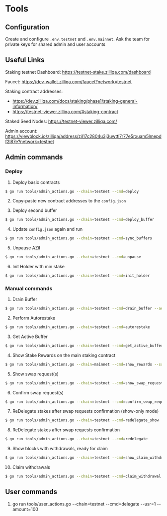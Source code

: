 # Tools

## Configuration

Create and configure `.env.testnet` and `.env.mainnet`. Ask the team for private keys for shared admin and user accounts

## Useful Links

Staking testnet Dashboard:
https://testnet-stake.zilliqa.com/dashboard

Faucet:
https://dev-wallet.zilliqa.com/faucet?network=testnet

Staking contract addresses:
* https://dev.zilliqa.com/docs/staking/phase1/staking-general-information/
* https://testnet-viewer.zilliqa.com/#staking-contract

Staked Seed Nodes:
https://testnet-viewer.zilliqa.com/

Admin account:
https://viewblock.io/zilliqa/address/zil17c2804u3j3uwttl7r77e5rxuam5lmepdf2l87e?network=testnet

## Admin commands

### Deploy

1. Deploy basic contracts

```sh
$ go run tools/admin_actions.go --chain=testnet --cmd=deploy
```

2. Copy-paste new contract addresses to the `config.json`

3. Deploy second buffer

```sh
$ go run tools/admin_actions.go --chain=testnet --cmd=deploy_buffer
```

4. Update `config.json` again and run

```sh
$ go run tools/admin_actions.go --chain=testnet --cmd=sync_buffers
```

5. Unpause AZil

```sh
$ go run tools/admin_actions.go --chain=testnet --cmd=unpause
```

6. Init Holder with min stake

```sh
$ go run tools/admin_actions.go --chain=testnet --cmd=init_holder
```

### Manual commands

1. Drain Buffer

```sh
$ go run tools/admin_actions.go --chain=testnet --cmd=drain_buffer --addr=<buffer addr>
```

2. Perform Autorestake

```sh
$ go run tools/admin_actions.go --chain=testnet --cmd=autorestake
```

3. Get Active Buffer

```sh
$ go run tools/admin_actions.go --chain=testnet --cmd=get_active_buffer
```

4. Show Stake Rewards on the main staking contract

```sh
$ go run tools/admin_actions.go --chain=mainnet --cmd=show_rewards --ssn=0x2afe9e18EdD39D927d0FffF8990612FC4aFa2295 --addr=0x30B5259a4E89Dc12B6da7883A9D3cd691F03b386
```

5. Show swap request(s)

```sh
$ go run tools/admin_actions.go --chain=testnet --cmd=show_swap_requests
```

6. Confirm swap request(s)

```sh
$ go run tools/admin_actions.go --chain=testnet --cmd=confirm_swap_requests
```

7. ReDelegate stakes after swap requests confirmation (show-only mode)

```sh
$ go run tools/admin_actions.go --chain=testnet --cmd=redelegate_show
```

8. ReDelegate stakes after swap requests confirmation

```sh
$ go run tools/admin_actions.go --chain=testnet --cmd=redelegate
```

9. Show blocks with withdrawals, ready for claim

```sh
$ go run tools/admin_actions.go --chain=testnet --cmd=show_claim_withdrawal
```

10. Claim withdrawals

```sh
$ go run tools/admin_actions.go --chain=testnet --cmd=claim_withdrawal
```

## User commands

1. go run tools/user_actions.go --chain=testnet --cmd=delegate --usr=1 --amount=100
